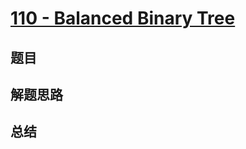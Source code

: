 # [110 - Balanced Binary Tree](https://leetcode.com/problems/balanced-binary-tree/)

## 题目


## 解题思路


## 总结


